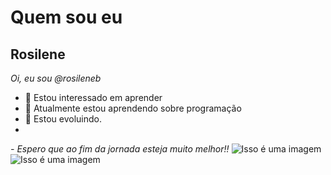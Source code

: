 # Quem sou eu
## Rosilene 
*Oi, eu sou @rosileneb*
- 👀 Estou interessado em aprender
- 🌱 Atualmente estou aprendendo sobre programação
- 💞️ Estou evoluindo. 
- 
*- Espero que ao fim da jornada esteja muito melhor!!*
![Isso é uma imagem](https://myoctocat.com/assets/images/base-octocat.svg)
![Isso é uma imagem](https://user-images.githubusercontent.com/105072907/176244978-0bea6b81-e11a-4d56-91f9-a3eae9862c1d.png)

